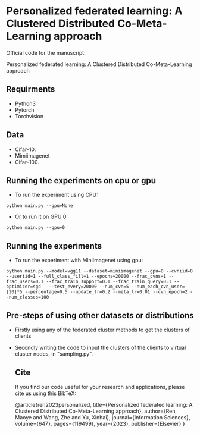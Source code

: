 # Personalized federated learning: A Clustered Distributed Co-Meta-Learning approach
Official code for the manuscript:

Personalized federated learning: A Clustered Distributed Co-Meta-Learning approach


## Requirments
* Python3
* Pytorch
* Torchvision

## Data
* Cifar-10.
* Mimiimagenet
* Cifar-100.

## Running the experiments on cpu or gpu
* To run the  experiment  using CPU:
```
python main.py --gpu=None 
```
* Or to run it on GPU 0:
```
python main.py --gpu=0
```

## Running the experiments

* To run the  experiment  with MiniImagenet using gpu:
```
python main.py --model=vgg11 --dataset=miniimagenet --gpu=0 --cvniid=0 --useriid=1 --full_class_fill=1 --epochs=20000 --frac_cvns=1 --frac_users=0.1 --frac_train_support=0.1 --frac_train_query=0.1 --optimizer=sgd   --test_every=20000 --num_cvn=5 --num_each_cvn_user=[20]*5 --percentage=0.5 --update_lr=0.2 --meta_lr=0.01 --cvn_epoch=2 --num_classes=100
```
## Pre-steps of using other datasets or distributions
* Firstly using any of the federated cluster methods to get the clusters of clients
* Secondly writing the code to input the clusters of the clients to virtual cluster nodes, in "sampling.py".

  ## Cite
  If you find our code useful for your research and applications, please cite us using this BibTeX:
  
  @article{ren2023personalized,
  title={Personalized federated learning: A Clustered Distributed Co-Meta-Learning approach},
  author={Ren, Maoye and Wang, Zhe and Yu, Xinhai},
  journal={Information Sciences},
  volume={647},
  pages={119499},
  year={2023},
  publisher={Elsevier}
}
